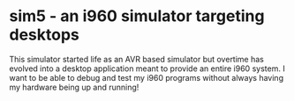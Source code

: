 # sim5 - an i960 simulator targeting desktops

This simulator started life as an AVR based simulator but overtime has evolved into a desktop application meant to provide an entire i960 system. 
I want to be able to debug and test my i960 programs without always having my hardware being up and running!